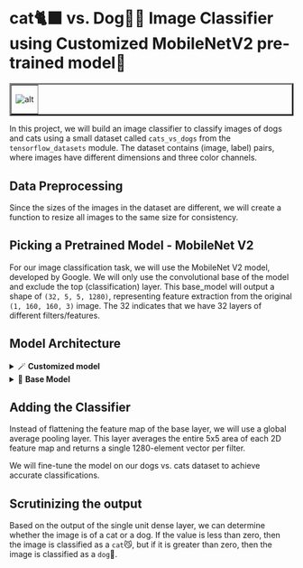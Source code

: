 # cat🐈‍⬛ vs. Dog🐕‍🦺 Image Classifier using Customized MobileNetV2 pre-trained model🔎
<table align="center" border=3>
  <tr>
    <td>
      <p align="center">
        <img src="https://cdn.dribbble.com/users/710395/screenshots/2504947/cat_dog_byb_dribble.gif" alt="alt" width="300">
      </p>
    </td>
  </tr>
</table>

In this project, we will build an image classifier to classify images of dogs and cats using a small dataset called `cats_vs_dogs` from the `tensorflow_datasets` module. The dataset contains (image, label) pairs, where images have different dimensions and three color channels.

## Data Preprocessing

Since the sizes of the images in the dataset are different, we will create a function to resize all images to the same size for consistency.

## Picking a Pretrained Model - MobileNet V2

For our image classification task, we will use the MobileNet V2 model, developed by Google. We will only use the convolutional base of the model and exclude the top (classification) layer. This base_model will output a shape of `(32, 5, 5, 1280)`, representing feature extraction from the original `(1, 160, 160, 3)` image. The 32 indicates that we have 32 layers of different filters/features.

## Model Architecture
<div>
  <details>
    <summary>
      🪄 <b>Customized model</b>
    </summary>
        <br />
      <p align="center">
        <table>
          <tr>
            <td><b><i>Customized model</i></b></td>
          </tr>
          <tr>
            <td>
              <p align="center">
                <img src="app/models/added_component.svg" alt="alt" width="200">
              </p>
            </td>
          </tr>
      </table>
    </p>
  </details>
</div>

<div>
  <details>
    <summary>
      🤖 <b>Base Model</b>
    </summary>
        <br />
      <p align="center">
        <table>
          <tr>
            <td><b><i>MobileNetV2</i></b></td>
          </tr>
          <tr>
            <td>
              <p align="center">
                <img src="app/models/base_model.svg" alt="alt" width="200">
              </p>
            </td>
          </tr>
      </table>
    </p>
  </details>
</div>

## Adding the Classifier

Instead of flattening the feature map of the base layer, we will use a global average pooling layer. This layer averages the entire 5x5 area of each 2D feature map and returns a single 1280-element vector per filter.

We will fine-tune the model on our dogs vs. cats dataset to achieve accurate classifications.

## Scrutinizing the output

Based on the output of the single unit dense layer, we can determine whether the image is of a cat or a dog. If the value is less than zero, then the image is classified as a `cat`😼, but if it is greater than zero, then the image is classified as a `dog`🐶.
